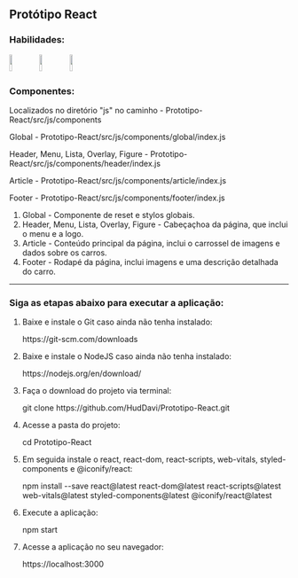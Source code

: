 <h2>Protótipo React</h2>
<h3>Habilidades:</h3>
<div display="inline-block">
<img height="30px" width="10%" src="https://img.shields.io/badge/HTML-239120?style=for-the-badge&logo=html5&logoColor=white">
<img height="30px" width="10%" src="https://img.shields.io/badge/CSS-239120?&style=for-the-badge&logo=css3&logoColor=white">
<img height="30px" width="10%" src="https://img.shields.io/badge/React-20232A?style=for-the-badge&logo=react&logoColor=61DAFB">
</div>
<h3>Componentes:</h3>
<p>Localizados no diretório "js" no caminho - Prototipo-React/src/js/components</p>
<p>Global - Prototipo-React/src/js/components/global/index.js</p>
<p>Header, Menu, Lista, Overlay, Figure - Prototipo-React/src/js/components/header/index.js</p>
<p>Article - Prototipo-React/src/js/components/article/index.js</p>
<p>Footer - Prototipo-React/src/js/components/footer/index.js</p>
<ol>
<li>Global - Componente de reset e stylos globais.</li>
<li>Header, Menu, Lista, Overlay, Figure - Cabeçaçhoa da página, que inclui o menu e a logo.</li>
<li>Article - Conteúdo principal da página, inclui o carrossel de imagens e dados sobre os carros.</li>
<li>Footer - Rodapé da página, inclui imagens e uma descrição detalhada do carro.</li>
</ol>
<hr>
<h3>Siga as etapas abaixo para executar a aplicação:</h3>
<ol>
<li>Baixe e instale o Git caso ainda não tenha instalado:</li>
<p>https://git-scm.com/downloads</p>
<li>Baixe e instale o NodeJS caso ainda não tenha instalado:</li>
<p>https://nodejs.org/en/download/</p>
<li>Faça o download do projeto via terminal:</li>
<p>git clone https://github.com/HudDavi/Prototipo-React.git</p>
<li>Acesse a pasta do projeto:</li>
<p>cd Prototipo-React</p>
<li>Em seguida instale o react, react-dom, react-scripts, web-vitals, styled-components e @iconify/react:</li>
<p>npm install --save react@latest react-dom@latest react-scripts@latest web-vitals@latest styled-components@latest @iconify/react@latest</p>
<li>Execute a aplicação:</li>
<p>npm start</p>
<li>Acesse a aplicação no seu navegador:</li>
<p>https://localhost:3000</p>
</ol>